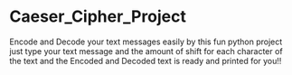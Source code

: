 # Caeser_Cipher_Project
Encode and Decode your text messages easily by this fun python project just type your text message and the amount of shift for each character of the text and the Encoded and Decoded text is ready and printed for you!! 
